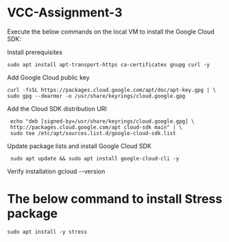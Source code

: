 # VCC-Assignment-3
Execute the below commands on the local VM to install the Google Cloud SDK:

  Install prerequisites
  
    sudo apt install apt-transport-https ca-certificates gnupg curl -y

 Add Google Cloud public key

    curl -fsSL https://packages.cloud.google.com/apt/doc/apt-key.gpg | \
    sudo gpg --dearmor -o /usr/share/keyrings/cloud.google.gpg

 Add the Cloud SDK distribution URI  
 
     echo "deb [signed-by=/usr/share/keyrings/cloud.google.gpg] \
     http://packages.cloud.google.com/apt cloud-sdk main" | \
     sudo tee /etc/apt/sources.list.d/google-cloud-sdk.list

 Update package lists and install Google Cloud SDK
 
     sudo apt update && sudo apt install google-cloud-cli -y

 Verify installation
    gcloud --version

# The below command to install Stress package

    sudo apt install -y stress
